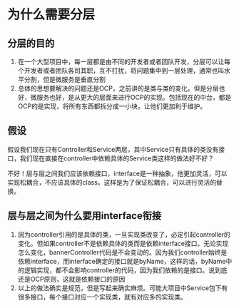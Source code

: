 # 为什么需要分层

## 分层的目的

1. 在一个大型项目中，每一层都是由不同的开发者或者团队开发，分层可以让每个开发者或者团队各司其职，互不打扰，将问题集中到一层处理，通常也叫水平分割，但是微服务是垂直分割
2. 总体的思想要解决的问题还是OCP，之前讲的是类与类的变化。但是分层也好，微服务也好，是从更大的层面来进行OCP的实现。包括现在的中台，都是OCP的是实现，将所有东西都拆分成一小块，让他们更加利于维护。

## 假设

假设我们现在只有Controller和Service两层，其中Service只有具体的类没有接口，我们现在直接在controller中依赖具体的Service类这样的做法好不好？

不好！层与层之间我们应该依赖接口，interface是一种抽象，他更加灵活，可以实现松耦合，不应该具体的class。这样是为了保证松耦合，可以进行灵活的替换。

## 层与层之间为什么要用interface衔接

1. 因为controller引用的是具体的类，一旦实现类改变了，必定引起controller的变化。但如果controller不是依赖具体的类而是依赖interface接口，无论实现怎么变化，bannerController代码是不会变动的。因为我们controller始终是依赖interface，而interface确定的接口就是byName，这样的话，byName中的逻辑实现，都不会影响controller的代码，因为我们依赖的是接口。说到底还是OCP原则，这就是依赖接口的原因
2. 以上的做法确实是规范，但是写起来确实麻烦。可能大项目中Service包下有很多接口，每个接口对应一个实现类，就有对应多的实现类。